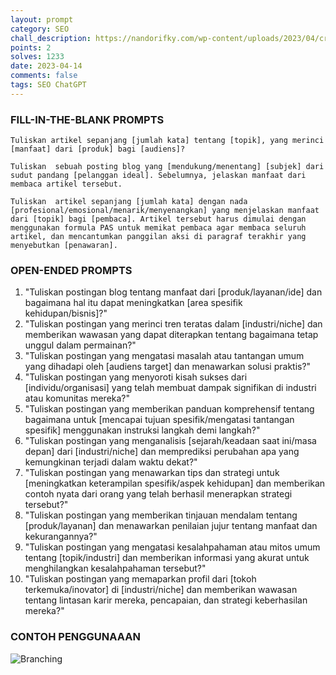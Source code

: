 ```yaml
---
layout: prompt
category: SEO
chall_description: https://nandorifky.com/wp-content/uploads/2023/04/cropped-Nando-Rifky-Header.png
points: 2
solves: 1233
date: 2023-04-14
comments: false
tags: SEO ChatGPT
---
```


### FILL-IN-THE-BLANK PROMPTS

```
Tuliskan artikel sepanjang [jumlah kata] tentang [topik], yang merinci [manfaat] dari [produk] bagi [audiens]?
```

```
Tuliskan  sebuah posting blog yang [mendukung/menentang] [subjek] dari sudut pandang [pelanggan ideal]. Sebelumnya, jelaskan manfaat dari membaca artikel tersebut.
```

```
Tuliskan  artikel sepanjang [jumlah kata] dengan nada [profesional/emosional/menarik/menyenangkan] yang menjelaskan manfaat dari [topik] bagi [pembaca]. Artikel tersebut harus dimulai dengan menggunakan formula PAS untuk memikat pembaca agar membaca seluruh artikel, dan mencantumkan panggilan aksi di paragraf terakhir yang menyebutkan [penawaran].
```

### OPEN-ENDED PROMPTS

1. "Tuliskan postingan blog tentang manfaat dari [produk/layanan/ide] dan bagaimana hal itu dapat meningkatkan [area spesifik kehidupan/bisnis]?"
2. "Tuliskan  postingan yang merinci tren teratas dalam [industri/niche] dan memberikan wawasan yang dapat diterapkan tentang bagaimana tetap unggul dalam permainan?"
3. "Tuliskan  postingan yang mengatasi masalah atau tantangan umum yang dihadapi oleh [audiens target] dan menawarkan solusi praktis?"
4. "Tuliskan postingan yang menyoroti kisah sukses dari [individu/organisasi] yang telah membuat dampak signifikan di industri atau komunitas mereka?"
5. "Tuliskan postingan yang memberikan panduan komprehensif tentang bagaimana untuk [mencapai tujuan spesifik/mengatasi tantangan spesifik] menggunakan instruksi langkah demi langkah?"
6. "Tuliskan  postingan yang menganalisis [sejarah/keadaan saat ini/masa depan] dari [industri/niche] dan memprediksi perubahan apa yang kemungkinan terjadi dalam waktu dekat?"
7. "Tuliskan postingan yang menawarkan tips dan strategi untuk [meningkatkan keterampilan spesifik/aspek kehidupan] dan memberikan contoh nyata dari orang yang telah berhasil menerapkan strategi tersebut?"
8. "Tuliskan  postingan yang memberikan tinjauan mendalam tentang [produk/layanan] dan menawarkan penilaian jujur tentang manfaat dan kekurangannya?"
9. "Tuliskan postingan yang mengatasi kesalahpahaman atau mitos umum tentang [topik/industri] dan memberikan informasi yang akurat untuk menghilangkan kesalahpahaman tersebut?"
10. "Tuliskan  postingan yang memaparkan profil dari [tokoh terkemuka/inovator] di [industri/niche] dan memberikan wawasan tentang lintasan karir mereka, pencapaian, dan strategi keberhasilan mereka?"

### CONTOH PENGGUNAAAN
![Branching](https://iili.io/HvkBfls.png)
